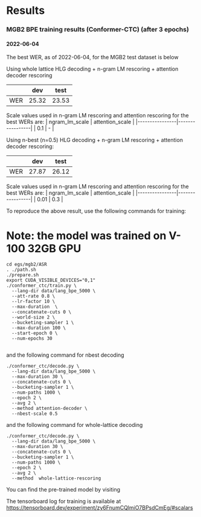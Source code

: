 # Results

### MGB2 BPE training results (Conformer-CTC) (after 3 epochs)

#### 2022-06-04

The best WER, as of 2022-06-04, for the MGB2 test dataset is below

Using whole lattice HLG decoding + n-gram LM rescoring + attention decoder rescoring

|     | dev        | test       |
|-----|------------|------------|
| WER | 25.32      |  23.53     |

Scale values used in n-gram LM rescoring and attention rescoring for the best WERs are:
| ngram_lm_scale | attention_scale |
|----------------|-----------------|
| 0.1            | -            |


Using n-best (n=0.5) HLG decoding + n-gram LM rescoring + attention decoder rescoring:

|     | dev        | test       |
|-----|------------|------------|
| WER |    27.87   |  26.12     |

Scale values used in n-gram LM rescoring and attention rescoring for the best WERs are:
| ngram_lm_scale | attention_scale |
|----------------|-----------------|
| 0.01           | 0.3             |


To reproduce the above result, use the following commands for training:

# Note: the model was trained on V-100 32GB GPU

```
cd egs/mgb2/ASR
. ./path.sh
./prepare.sh
export CUDA_VISIBLE_DEVICES="0,1"
./conformer_ctc/train.py \
  --lang-dir data/lang_bpe_5000 \
  --att-rate 0.8 \
  --lr-factor 10 \
  --max-duration  \
  --concatenate-cuts 0 \
  --world-size 2 \
  --bucketing-sampler 1 \
  --max-duration 100 \ 
  --start-epoch 0 \
  --num-epochs 30
  
```

and the following command for nbest decoding

```
./conformer_ctc/decode.py \
  --lang-dir data/lang_bpe_5000 \
  --max-duration 30 \
  --concatenate-cuts 0 \
  --bucketing-sampler 1 \
  --num-paths 1000 \
  --epoch 2 \
  --avg 2 \
  --method attention-decoder \
  --nbest-scale 0.5
```

and the following command for whole-lattice decoding

```
./conformer_ctc/decode.py \
  --lang-dir data/lang_bpe_5000 \
  --max-duration 30 \
  --concatenate-cuts 0 \
  --bucketing-sampler 1 \
  --num-paths 1000 \
  --epoch 2 \
  --avg 2 \
  --method  whole-lattice-rescoring
```

You can find the pre-trained model by visiting
<comming soon>

The tensorboard log for training is available at
<https://tensorboard.dev/experiment/zy6FnumCQlmiO7BPsdCmEg/#scalars>